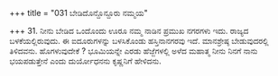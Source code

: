 +++
title = "031 ಬೇಡಿದೊನ್ದೊನ್ದೂರು ನಮ್ಮಯ"

+++
31. ನೀನು ಬೇಡಿದ ಒಂದೊಂದು ಊರೂ ನಮ್ಮ ನಾಡಿನ ಪ್ರಮುಖ ನಗರಗಳು ಇದು. ರಾಜ್ಯದ ಬಳಕೆಯಲ್ಲಿರುವುದು. ಈ ಐದೂರುಗಳನ್ನು ಬಳಸಿಕೊಂಡು ಹಸ್ತಿನಾನಗರವು ಇದೆ. ಮಾನಶ್ರೇಷ್ಠ ಬೇಡುವುದರಲ್ಲಿ ತಿಳಿದವನು. ಹೊಗಳುವುದೇಕೆ ? ಭೂಮಿಯನ್ನೇ ಎರಡು ಹೆಜ್ಜೆಗಳಲ್ಲಿ ಅಳೆದ ಮಹಾತ್ಮ ನೀನು ನಿನಗೆ ನಾನು ಭಯಪಡುತ್ತೇನೆ ಎಂದು ದುರ್ಯೋಧನನು ಕೃಷ್ಣನಿಗೆ ಹೇಳಿದನು.